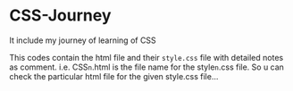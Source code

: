 # CSS-Journey
It include my journey of learning of CSS

This codes contain the html file and their ```style.css``` file with detailed notes as comment.
i.e.
  CSS```n```.html is the file name for the style```n```.css file. 
  So u can check the particular html file for the given style.css file...
  
